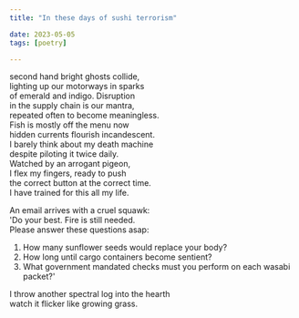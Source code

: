 ```yaml
---
title: "In these days of sushi terrorism"

date: 2023-05-05
tags: [poetry]

---
```


second hand bright ghosts collide,  
lighting up our motorways in sparks  
of emerald and indigo. Disruption  
in the supply chain is our mantra,  
repeated often to become meaningless.  
Fish is mostly off the menu now  
hidden currents flourish incandescent.   
I barely think about my death machine  
despite piloting it twice daily.   
Watched by an arrogant pigeon,  
I flex my fingers, ready to push  
the correct button at the correct time.  
I have trained for this all my life.

An email arrives with a cruel squawk:  
'Do your best. Fire is still needed.  
Please answer these questions asap:  
1. How many sunflower seeds would replace your body?   
2. How long until cargo containers become sentient?  
3. What government mandated checks must you perform on each wasabi packet?'  

I throw another spectral log into the hearth  
watch it flicker like growing grass. 